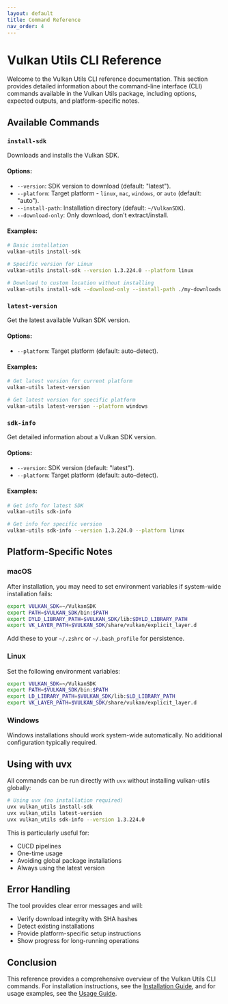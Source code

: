 ```yaml
---
layout: default
title: Command Reference
nav_order: 4
---
```


# Vulkan Utils CLI Reference

Welcome to the Vulkan Utils CLI reference documentation. This section provides detailed information about the command-line interface (CLI) commands available in the Vulkan Utils package, including options, expected outputs, and platform-specific notes.

## Available Commands

### `install-sdk`

Downloads and installs the Vulkan SDK.

#### Options:
- `--version`: SDK version to download (default: "latest").
- `--platform`: Target platform - `linux`, `mac`, `windows`, or `auto` (default: "auto").
- `--install-path`: Installation directory (default: `~/VulkanSDK`).
- `--download-only`: Only download, don't extract/install.

#### Examples:
```bash
# Basic installation
vulkan-utils install-sdk

# Specific version for Linux
vulkan-utils install-sdk --version 1.3.224.0 --platform linux

# Download to custom location without installing
vulkan-utils install-sdk --download-only --install-path ./my-downloads
```

### `latest-version`

Get the latest available Vulkan SDK version.

#### Options:
- `--platform`: Target platform (default: auto-detect).

#### Examples:
```bash
# Get latest version for current platform
vulkan-utils latest-version

# Get latest version for specific platform
vulkan-utils latest-version --platform windows
```

### `sdk-info`

Get detailed information about a Vulkan SDK version.

#### Options:
- `--version`: SDK version (default: "latest").
- `--platform`: Target platform (default: auto-detect).

#### Examples:
```bash
# Get info for latest SDK
vulkan-utils sdk-info

# Get info for specific version
vulkan-utils sdk-info --version 1.3.224.0 --platform linux
```

## Platform-Specific Notes

### macOS

After installation, you may need to set environment variables if system-wide installation fails:

```bash
export VULKAN_SDK=~/VulkanSDK
export PATH=$VULKAN_SDK/bin:$PATH
export DYLD_LIBRARY_PATH=$VULKAN_SDK/lib:$DYLD_LIBRARY_PATH
export VK_LAYER_PATH=$VULKAN_SDK/share/vulkan/explicit_layer.d
```

Add these to your `~/.zshrc` or `~/.bash_profile` for persistence.

### Linux

Set the following environment variables:

```bash
export VULKAN_SDK=~/VulkanSDK
export PATH=$VULKAN_SDK/bin:$PATH
export LD_LIBRARY_PATH=$VULKAN_SDK/lib:$LD_LIBRARY_PATH
export VK_LAYER_PATH=$VULKAN_SDK/share/vulkan/explicit_layer.d
```

### Windows

Windows installations should work system-wide automatically. No additional configuration typically required.

## Using with uvx

All commands can be run directly with `uvx` without installing vulkan-utils globally:

```bash
# Using uvx (no installation required)
uvx vulkan_utils install-sdk
uvx vulkan_utils latest-version
uvx vulkan_utils sdk-info --version 1.3.224.0
```

This is particularly useful for:
- CI/CD pipelines
- One-time usage
- Avoiding global package installations
- Always using the latest version

## Error Handling

The tool provides clear error messages and will:
- Verify download integrity with SHA hashes
- Detect existing installations
- Provide platform-specific setup instructions
- Show progress for long-running operations

## Conclusion

This reference provides a comprehensive overview of the Vulkan Utils CLI commands. For installation instructions, see the [Installation Guide](installation.html), and for usage examples, see the [Usage Guide](usage.html).
